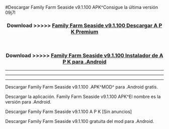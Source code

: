 #Descargar Family Farm Seaside v9.1.100  APK^Consigue la última versión 09j7l



<div align="center">
<h3>Download >>>>> <a href="https://es-sites.web.app/?es= Family Farm Seaside v9.1.100 ">Family Farm Seaside v9.1.100  Descargar A P K Premium</a></h3><br>

<h3>Download >>>>> <a href="https://es-sites.web.app/?es= Family Farm Seaside v9.1.100 ">Family Farm Seaside v9.1.100  Instalador de A P K para .Android</a></h3>
</div>


----------------------------------------------------------

----------------------------------------------------------

----------------------------------------------------------

Descargar Family Farm Seaside v9.1.100  .APK^MOD^ para .Android gratis.

Descargar la aplicación. Family Farm Seaside v9.1.100  APK^El nombre es la versión para .Android.

Descargar Family Farm Seaside v9.1.100  A P K [Sin anuncios]

Descargar Family Farm Seaside v9.1.100  gratuita del mod para .Android.